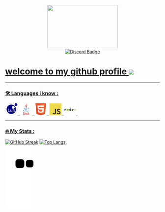 <div id="header" align="center">
  <img src="https://download.logo.wine/logo/Lua_(programming_language)/Lua_(programming_language)-Logo.wine.png" width="230" height="140"/>
</div>


<div id="badges" align="center">
   <a href="discord.gg/electrum">
  <img src="https://img.shields.io/badge/Discord-blue?style=for-the-badge&logo=Discord&logoColor=white" alt="Discord Badge"/>
</div>

<h1>
  welcome to my github profile
  <img src="https://emojipedia-us.s3.dualstack.us-west-1.amazonaws.com/thumbs/240/apple/325/glowing-star_1f31f.png" width="30px"/>
</h1>
  
---

### :hammer_and_wrench: Languages i know :
  <div>
  <img src="https://raw.githubusercontent.com/devicons/devicon/1119b9f84c0290e0f0b38982099a2bd027a48bf1/icons/lua/lua-original-wordmark.svg" title="Lua" alt="Lua" width="40" height="40"/>&nbsp;
  <img src="https://github.com/devicons/devicon/blob/master/icons/java/java-original-wordmark.svg" title="Java" alt="Java" width="40" height="40"/>&nbsp;
  <img src="https://github.com/devicons/devicon/blob/master/icons/html5/html5-original.svg" title="HTML5" alt="HTML" width="40" height="40"/>&nbsp;
  <img src="https://github.com/devicons/devicon/blob/master/icons/javascript/javascript-original.svg" title="JavaScript" alt="JavaScript" width="40" height="40"/>&nbsp;
  <img src="https://github.com/devicons/devicon/blob/master/icons/nodejs/nodejs-original-wordmark.svg" title="NodeJS" alt="NodeJS" width="40" height="40"/>&nbsp; 
</div>

  ---

### :fire: My Stats : 
  [![GitHub Streak](http://github-readme-streak-stats.herokuapp.com?user=rxc0n&theme=dark&background=000000)](https://git.io/streak-stats)
  [![Top Langs](https://github-readme-stats.vercel.app/api/top-langs/?username=rxc0n&layout=compact&theme=vision-friendly-dark)](https://github.com/anuraghazra/github-readme-stats)

![snake svg](https://github.com/rxc0n/electrum/blob/output/github-contribution-grid-snake.svg)
